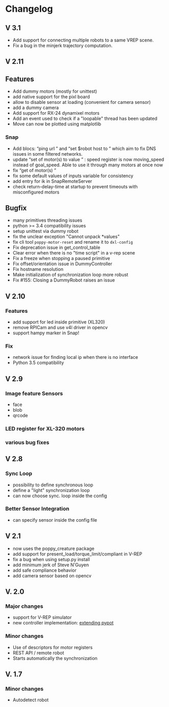 # Changelog

## V 3.1

* Add support for connecting multiple robots to a same VREP scene.
* Fix a bug in the minjerk trajectory computation.

## V 2.11

## Features
* Add dummy motors (mostly for unittest)
* add native support for the pixl board
* allow to disable sensor at loading (convenient for camera sensor)
* add a dummy camera
* Add support for RX-24 dynamixel motors
* Add an event used to check if a "loopable" thread has been updated
* Move can now be plotted using matplotlib

### Snap
* Add blocs: “ping url <hostname>” and “set $robot host to <hostname>” which aim to fix DNS issues in some filtered networks.
* update “set <register> of motor(s) <motors> to value <value>” : speed register is now moving_speed instead of goal_speed. Able to use it through many motors at once now
* fix “get  <register> of motor(s) <motors>”
* fix some default values of inputs variable for consistency
* add entry for ik in SnapRemoteServer
* check return-delay-time at startup to prevent timeouts with misconfigured motors

## Bugfix
* many primitives threading issues
* python >= 3.4 compatibility issues
* setup unittest via dummy robot
* fix the unclear exception "Cannot unpack *values"
* fix cli tool `poppy-motor-reset` and rename it to `dxl-config`
* Fix deprecation issue in get_control_table
* Clear error when there is no "time script" in a v-rep scene
* Fix a freeze when stopping a paused primitive
* Fix offset/orientation issue in DummyController
* Fix hostname resolution
* Make initialization of synchronization loop more robust
* Fix #155: Closing a DummyRobot raises an issue

## V 2.10
### Features
* add support for led inside primitive (XL320)
* remove RPICam and use v4l driver in opencv
* support hampy marker in Snap!

### Fix
* network issue for finding local ip when there is no interface
* Python 3.5 compatibility



## V 2.9
### Image feature Sensors
* face
* blob
* qrcode

### LED register for XL-320 motors
### various bug fixes

## V 2.8
### Sync Loop
* possibility to define synchronous loop
* define a "light" synchronization loop
* can now choose sync. loop inside the config

### Better Sensor Integration
* can specify sensor inside the config file

## V 2.1
* now uses the poppy_creature package
* add support for present_load/torque_limit/compliant in V-REP
* fix a bug when using setup.py install
* add minimum jerk of Steve N'Guyen
* add safe compliance behavior
* add camera sensor based on opencv

## V. 2.0

### Major changes
* support for V-REP simulator
* new controller implementation: [extending pypot](http://poppy-project.github.io/pypot/extending.html)

### Minor changes
* Use of descriptors for motor registers
* REST API / remote robot
* Starts automatically the synchronization


## V. 1.7

### Minor changes
* Autodetect robot
